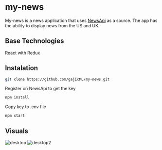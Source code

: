 # my-news

My-news is a news application that uses [NewsApi](https://newsapi.org/) as a source. The app has the ability to display news from the US and UK.

## Base Technologies

React with Redux

## Instalation

```bash
git clone https://github.com/gajicML/my-news.git
```

Register on NewsApi to get the key

```bash
npm install
```

Copy key to .env file

```bash
npm start
```

## Visuals

![desktop](https://user-images.githubusercontent.com/15750252/83548430-0a54c000-a504-11ea-90ba-e70f505591d9.jpg)
![desktop2](https://user-images.githubusercontent.com/15750252/83548422-088afc80-a504-11ea-9611-443c3ac44f16.jpg)
